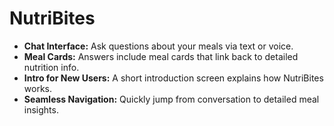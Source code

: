# NutriBites

- **Chat Interface:** Ask questions about your meals via text or voice.
- **Meal Cards:** Answers include meal cards that link back to detailed nutrition info.
- **Intro for New Users:** A short introduction screen explains how NutriBites works.
- **Seamless Navigation:** Quickly jump from conversation to detailed meal insights.